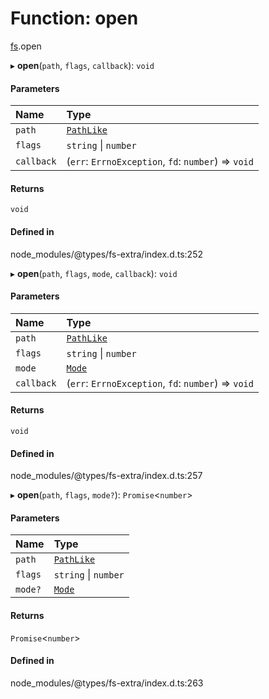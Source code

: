 # Function: open

[fs](../modules/fs.md).open

▸ **open**(`path`, `flags`, `callback`): `void`

#### Parameters

| Name | Type |
| :------ | :------ |
| `path` | [`PathLike`](../types/fs.PathLike.md) |
| `flags` | `string` \| `number` |
| `callback` | (`err`: `ErrnoException`, `fd`: `number`) => `void` |

#### Returns

`void`

#### Defined in

node_modules/@types/fs-extra/index.d.ts:252

▸ **open**(`path`, `flags`, `mode`, `callback`): `void`

#### Parameters

| Name | Type |
| :------ | :------ |
| `path` | [`PathLike`](../types/fs.PathLike.md) |
| `flags` | `string` \| `number` |
| `mode` | [`Mode`](../types/fs.Mode.md) |
| `callback` | (`err`: `ErrnoException`, `fd`: `number`) => `void` |

#### Returns

`void`

#### Defined in

node_modules/@types/fs-extra/index.d.ts:257

▸ **open**(`path`, `flags`, `mode?`): `Promise`<`number`\>

#### Parameters

| Name | Type |
| :------ | :------ |
| `path` | [`PathLike`](../types/fs.PathLike.md) |
| `flags` | `string` \| `number` |
| `mode?` | [`Mode`](../types/fs.Mode.md) |

#### Returns

`Promise`<`number`\>

#### Defined in

node_modules/@types/fs-extra/index.d.ts:263
